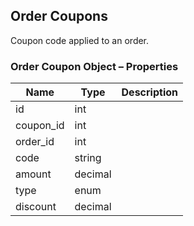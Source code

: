 ## <span class="jumptarget"> Order Coupons </span>

Coupon code applied to an order.

### <span class="jumptarget"> Order Coupon Object – Properties </span>

| Name | Type | Description |
| --- | --- | --- |
| id | int |
| coupon_id | int |
| order_id | int |
| code | string |
| amount | decimal |
| type | enum |
| discount | decimal |
